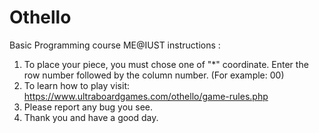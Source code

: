 # Othello
Basic Programming course ME@IUST
instructions :
1. To place your piece, you must chose one of "*" coordinate. Enter the row number followed by the column number. (For example: 00)
2. To learn how to play visit: https://www.ultraboardgames.com/othello/game-rules.php
3. Please report any bug you see.
4. Thank you and have a good day.
